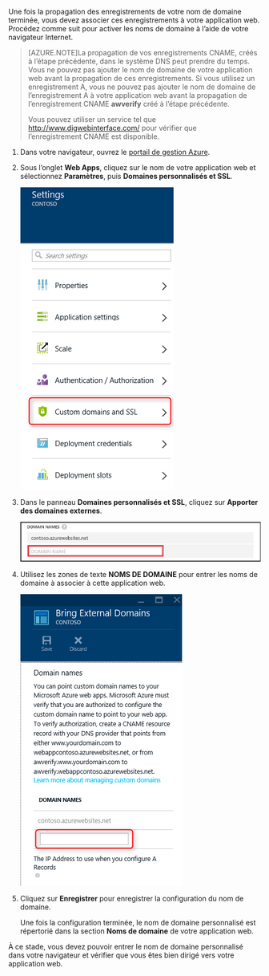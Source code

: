 Une fois la propagation des enregistrements de votre nom de domaine terminée, vous devez associer ces enregistrements à votre application web. Procédez comme suit pour activer les noms de domaine à l’aide de votre navigateur Internet.

> [AZURE.NOTE]La propagation de vos enregistrements CNAME, créés à l’étape précédente, dans le système DNS peut prendre du temps. Vous ne pouvez pas ajouter le nom de domaine de votre application web avant la propagation de ces enregistrements. Si vous utilisez un enregistrement A, vous ne pouvez pas ajouter le nom de domaine de l’enregistrement A à votre application web avant la propagation de l’enregistrement CNAME **awverify** créé à l’étape précédente.
>
> Vous pouvez utiliser un service tel que <a href="http://www.digwebinterface.com/">http://www.digwebinterface.com/</a> pour vérifier que l’enregistrement CNAME est disponible.

1. Dans votre navigateur, ouvrez le [portail de gestion Azure](https://portal.azure.com).

2. Sous l’onglet **Web Apps**, cliquez sur le nom de votre application web et sélectionnez **Paramètres**, puis **Domaines personnalisés et SSL**.

	![](./media/custom-dns-web-site/dncmntask-cname-6.png)

3. Dans le panneau **Domaines personnalisés et SSL**, cliquez sur **Apporter des domaines externes**.

	![](./media/custom-dns-web-site/dncmntask-cname-7.png)

4. Utilisez les zones de texte **NOMS DE DOMAINE** pour entrer les noms de domaine à associer à cette application web.

	![](./media/custom-dns-web-site/dncmntask-cname-8.png)

5. Cliquez sur **Enregistrer** pour enregistrer la configuration du nom de domaine.

	Une fois la configuration terminée, le nom de domaine personnalisé est répertorié dans la section **Noms de domaine** de votre application web.

À ce stade, vous devez pouvoir entrer le nom de domaine personnalisé dans votre navigateur et vérifier que vous êtes bien dirigé vers votre application web.

<!---HONumber=August15_HO6-->